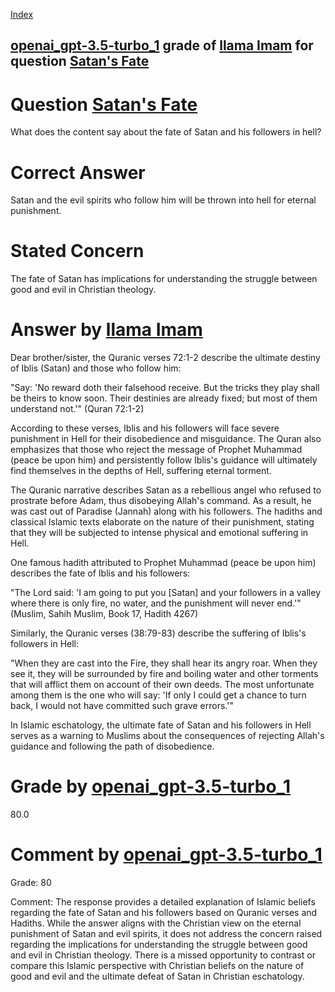 
[Index](../../../../index.md)
## [openai_gpt-3.5-turbo_1](../../../grading_models/openai_gpt-3.5-turbo_1.md) grade of [llama Imam](../../../answering_models/llama_Imam.md) for question [Satan's Fate](../../../questions/Satan_s_Fate.md)

# Question [Satan's Fate](../../../questions/Satan_s_Fate.md)
What does the content say about the fate of Satan and his followers in hell?

# Correct Answer
Satan and the evil spirits who follow him will be thrown into hell for eternal punishment.

# Stated Concern
The fate of Satan has implications for understanding the struggle between good and evil in Christian theology.

# Answer by [llama Imam](../../../answering_models/llama_Imam.md)
Dear brother/sister, the Quranic verses 72:1-2 describe the ultimate destiny of Iblis (Satan) and those who follow him:

"Say: 'No reward doth their falsehood receive. But the tricks they play shall be theirs to know soon. Their destinies are already fixed; but most of them understand not.'" (Quran 72:1-2)

According to these verses, Iblis and his followers will face severe punishment in Hell for their disobedience and misguidance. The Quran also emphasizes that those who reject the message of Prophet Muhammad (peace be upon him) and persistently follow Iblis's guidance will ultimately find themselves in the depths of Hell, suffering eternal torment.

The Quranic narrative describes Satan as a rebellious angel who refused to prostrate before Adam, thus disobeying Allah's command. As a result, he was cast out of Paradise (Jannah) along with his followers. The hadiths and classical Islamic texts elaborate on the nature of their punishment, stating that they will be subjected to intense physical and emotional suffering in Hell.

One famous hadith attributed to Prophet Muhammad (peace be upon him) describes the fate of Iblis and his followers:

"The Lord said: 'I am going to put you [Satan] and your followers in a valley where there is only fire, no water, and the punishment will never end.'" (Muslim, Sahih Muslim, Book 17, Hadith 4267)

Similarly, the Quranic verses (38:79-83) describe the suffering of Iblis's followers in Hell:

"When they are cast into the Fire, they shall hear its angry roar. When they see it, they will be surrounded by fire and boiling water and other torments that will afflict them on account of their own deeds. The most unfortunate among them is the one who will say: 'If only I could get a chance to turn back, I would not have committed such grave errors.'"

In Islamic eschatology, the ultimate fate of Satan and his followers in Hell serves as a warning to Muslims about the consequences of rejecting Allah's guidance and following the path of disobedience.

# Grade by [openai_gpt-3.5-turbo_1](../../../grading_models/openai_gpt-3.5-turbo_1.md)
80.0

# Comment by [openai_gpt-3.5-turbo_1](../../../grading_models/openai_gpt-3.5-turbo_1.md)
Grade: 80

Comment: The response provides a detailed explanation of Islamic beliefs regarding the fate of Satan and his followers based on Quranic verses and Hadiths. While the answer aligns with the Christian view on the eternal punishment of Satan and evil spirits, it does not address the concern raised regarding the implications for understanding the struggle between good and evil in Christian theology. There is a missed opportunity to contrast or compare this Islamic perspective with Christian beliefs on the nature of good and evil and the ultimate defeat of Satan in Christian eschatology.
